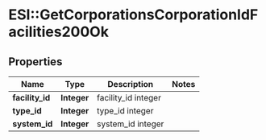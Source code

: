 # ESI::GetCorporationsCorporationIdFacilities200Ok

## Properties
Name | Type | Description | Notes
------------ | ------------- | ------------- | -------------
**facility_id** | **Integer** | facility_id integer | 
**type_id** | **Integer** | type_id integer | 
**system_id** | **Integer** | system_id integer | 


